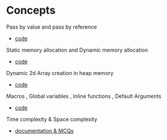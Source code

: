 # Concepts

Pass by value and pass by reference 
- [code](./reference.cpp)

Static memory allocation and Dynamic memory allocation
- [code](./dynamicMemory.cpp)

Dynamic 2d Array creation in heap memory
- [code](./dynamic2dArray.cpp)

Macros , Global variables , Inline functions , Default Arguments
- [code](./impKeywords.cpp)

Time complexity & Space complexity
- [documentation & MCQs](https://www.codingninjas.com/studio/guided-paths/competitive-programming/content/126222/offering/1476042)
